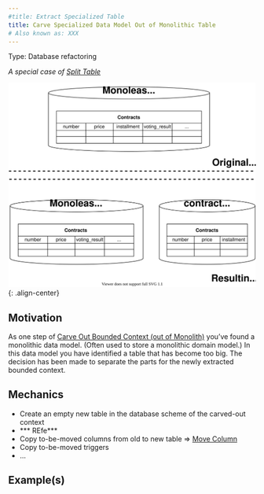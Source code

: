 ```yaml
---
#title: Extract Specialized Table
title: Carve Specialized Data Model Out of Monolithic Table
# Also known as: XXX
---
```


Type: Database refactoring

*A special case of [Split Table](https://databaserefactoring.com/SplitTable.html)*

![](../../images/domain-driven-refactorings/tactical-for-strategic/extract-specialized-table.drawio.svg){: .align-center}

## Motivation

As one step of [Carve Out Bounded Context (out of Monolith)](../strategic/extract-bounded-context) you’ve found a monolithic data model. (Often used to store a monolithic domain model.) In this data model you have identified a table that has become too big. The decision has been made to separate the parts for the newly extracted bounded context.

## Mechanics

- Create an empty new table in the database scheme of the carved-out context
- *** REfe***
- Copy to-be-moved columns from old to new table => [Move Column](https://databaserefactoring.com/MoveColumn.html)
- Copy to-be-moved triggers
- ...

## Example(s)
